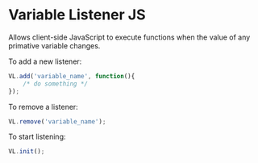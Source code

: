 # Variable Listener JS

Allows client-side JavaScript to execute functions when the value of any primative variable changes.

To add a new listener:  
``` javascript
VL.add('variable_name', function(){
    /* do something */
});
```


To remove a listener:  
``` javascript
VL.remove('variable_name');
```


To start listening:  
``` javascript
VL.init();
```
